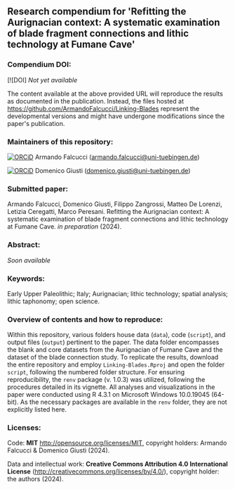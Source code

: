 
## Research compendium for 'Refitting the Aurignacian context: A systematic examination of blade fragment connections and lithic technology at Fumane Cave' 

### Compendium DOI:

[![DOI] *Not yet available*

The content available at the above provided URL will reproduce the results as documented in the publication. Instead, the files hosted at <https://github.com/ArmandoFalcucci/Linking-Blades> represent the developmental versions and might have undergone modifications since the paper's publication.

### Maintainers of this repository:

[![ORCiD](https://img.shields.io/badge/ORCiD-0000--0002--3255--1005-green.svg)](https://orcid.org/0000-0002-3255-1005) Armando Falcucci (<armando.falcucci@uni-tuebingen.de>)

[![ORCiD](https://img.shields.io/badge/ORCiD-0000--0003--1438--4036-green.svg)](https://orcid.org/0000-0003-1438-4036) Domenico Giusti (<domenico.giusti@uni-tuebingen.de>)

### Submitted paper:

Armando Falcucci, Domenico Giusti, Filippo Zangrossi, Matteo De Lorenzi, Letizia Ceregatti, Marco Peresani. Refitting the Aurignacian context: A systematic examination of blade fragment connections and lithic technology at Fumane Cave. _in preparation_ (2024).

### Abstract:

*Soon available*

### Keywords:

Early Upper Paleolithic; Italy; Aurignacian; lithic technology; spatial analysis; lithic taphonomy; open science.

### Overview of contents and how to reproduce:

Within this repository, various folders house data (`data`), code (`script`), and output files (`output`) pertinent to the paper. The data folder encompasses the blank and core datasets from the Aurignacian of Fumane Cave and the dataset of the blade connection study. To replicate the results, download the entire repository and employ `Linking-Blades.Rproj` and open the folder `script`, following the numbered folder structure. For ensuring reproducibility, the `renv` package (v. 1.0.3) was utilized, following the procedures detailed in its vignette. All analyses and visualizations in the paper were conducted using R 4.3.1 on Microsoft Windows 10.0.19045 (64-bit). As the necessary packages are available in the `renv` folder, they are not explicitly listed here.

### Licenses:

Code: __MIT__ <http://opensource.org/licenses/MIT>, copyright holders: Armando Falcucci & Domenico Giusti (2024).

Data and intellectual work: __Creative Commons Attribution 4.0 International License__ (http://creativecommons.org/licenses/by/4.0/), copyright holder: the authors (2024).
